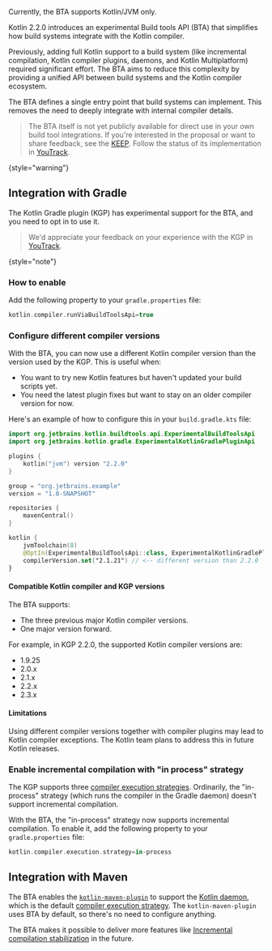 [//]: # (title: Build tools API)

<primary-label ref="experimental-general"/>

<tldr>Currently, the BTA supports Kotlin/JVM only.</tldr>

Kotlin 2.2.0 introduces an experimental Build tools API (BTA) that simplifies how build systems integrate with the 
Kotlin compiler.

Previously, adding full Kotlin support to a build system (like incremental compilation, Kotlin compiler plugins, 
daemons, and Kotlin Multiplatform) required significant effort. The BTA aims to reduce this complexity by providing
a unified API between build systems and the Kotlin compiler ecosystem.

The BTA defines a single entry point that build systems can implement. This removes the need to deeply integrate with internal compiler details.

> The BTA itself is not yet publicly available for direct use in your own build tool integrations.
> If you're interested in the proposal or want to share feedback, see the [KEEP](https://github.com/Kotlin/KEEP/issues/421).
> Follow the status of its implementation in [YouTrack](https://youtrack.jetbrains.com/issue/KT-76255).
> 
{style="warning"}

## Integration with Gradle

The Kotlin Gradle plugin (KGP) has experimental support for the BTA, and you need to opt in to use it.

> We'd appreciate your feedback on your experience with the KGP in [YouTrack](https://youtrack.jetbrains.com/issue/KT-56574).
> 
{style="note"}

### How to enable

Add the following property to your `gradle.properties` file:

```kotlin
kotlin.compiler.runViaBuildToolsApi=true
```

### Configure different compiler versions

With the BTA, you can now use a different Kotlin compiler version than the version used by the KGP. This is useful when:

* You want to try new Kotlin features but haven't updated your build scripts yet.
* You need the latest plugin fixes but want to stay on an older compiler version for now.

Here's an example of how to configure this in your `build.gradle.kts` file:

```kotlin
import org.jetbrains.kotlin.buildtools.api.ExperimentalBuildToolsApi
import org.jetbrains.kotlin.gradle.ExperimentalKotlinGradlePluginApi

plugins {
    kotlin("jvm") version "2.2.0"
}

group = "org.jetbrains.example"
version = "1.0-SNAPSHOT"

repositories {
    mavenCentral()
}

kotlin {
    jvmToolchain(8)
    @OptIn(ExperimentalBuildToolsApi::class, ExperimentalKotlinGradlePluginApi::class)
    compilerVersion.set("2.1.21") // <-- different version than 2.2.0
}
```

#### Compatible Kotlin compiler and KGP versions

The BTA supports:

* The three previous major Kotlin compiler versions.
* One major version forward.

For example, in KGP 2.2.0, the supported Kotlin compiler versions are:

* 1.9.25
* 2.0.x
* 2.1.x
* 2.2.x
* 2.3.x

#### Limitations

Using different compiler versions together with compiler plugins may lead to Kotlin compiler exceptions. The Kotlin team
plans to address this in future Kotlin releases.

### Enable incremental compilation with "in process" strategy

The KGP supports three [compiler execution strategies](gradle-compilation-and-caches.md#defining-kotlin-compiler-execution-strategy).
Ordinarily, the "in-process" strategy (which runs the compiler in the Gradle daemon) doesn't support incremental compilation.

With the BTA, the "in-process" strategy now supports incremental compilation. To enable it, add the following property to
your `gradle.properties` file:

```kotlin
kotlin.compiler.execution.strategy=in-process
```

## Integration with Maven

The BTA enables the [`kotlin-maven-plugin`](maven.md) to support the [Kotlin daemon](kotlin-daemon.md), which is the default
[compiler execution strategy](maven.md#configure-kotlin-compiler-execution-strategy). The `kotlin-maven-plugin` uses BTA by default,
so there's no need to configure anything.

The BTA makes it possible to deliver more features like [Incremental compilation stabilization](https://youtrack.jetbrains.com/issue/KT-77086) in the future.
